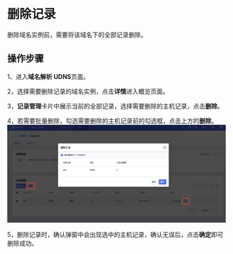 # 删除记录

删除域名实例前，需要将该域名下的全部记录删除。

## 操作步骤

1、进入**域名解析 UDNS**页面。

2，选择需要删除记录的域名实例，点击**详情**进入概览页面。

3，**记录管理**卡片中展示当前的全部记录，选择需要删除的主机记录，点击**删除**。

4，若需要批量删除，勾选需要删除的主机记录前的勾选框，点击上方的**删除**。
 ![](/images/deleterecord01.png)

5，删除记录时，确认弹窗中会出现选中的主机记录，确认无误后，点击**确定**即可删除成功。


